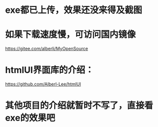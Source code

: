 # exe都已上传，效果还没来得及截图

# 如果下载速度慢，可访问国内镜像 
https://gitee.com/alberli/MyOpenSource


# htmlUI界面库的介绍：
https://github.com/Alberl-Lee/htmlUI

# 其他项目的介绍就暂时不写了，直接看exe的效果吧
